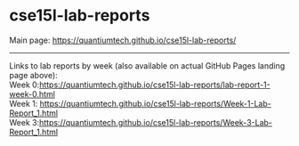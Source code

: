 # cse15l-lab-reports
Main page: https://quantiumtech.github.io/cse15l-lab-reports/

---

Links to lab reports by week (also available on actual GitHub Pages landing page above): \
Week 0:https://quantiumtech.github.io/cse15l-lab-reports/lab-report-1-week-0.html \
Week 1: https://quantiumtech.github.io/cse15l-lab-reports/Week-1-Lab-Report_1.html \
Week 3:https://quantiumtech.github.io/cse15l-lab-reports/Week-3-Lab-Report_1.html

